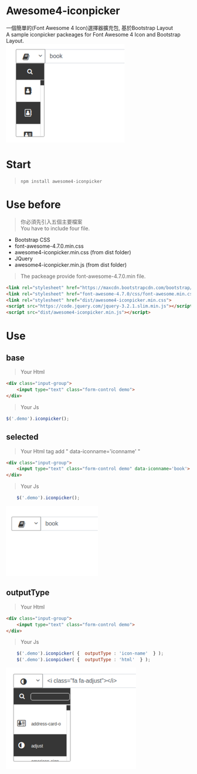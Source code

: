 Awesome4-iconpicker
=============
一個簡單的(Font Awesome 4 Icon)選擇器擴充包, 基於Bootstrap Layout<br>
A sample iconpicker packeages for Font Awesome 4 Icon and Bootstrap Layout.<br>
![Alt text](iconpicker.png)
# Start
> `npm install awesome4-iconpicker`
# Use before
> 你必須先引入五個主要檔案<br />
> You have to include four file.
*   Bootstrap CSS
*   font-awesome-4.7.0.min.css
*   awesome4-iconpicker.min.css (from dist folder)
*   JQuery
*   awesome4-iconpicker.min.js (from dist folder)
> The packeage provide font-awesome-4.7.0.min file.
```html
<link rel="stylesheet" href="https://maxcdn.bootstrapcdn.com/bootstrap/4.0.0/css/bootstrap.min.css" >
<link rel="stylesheet" href="font-awesome-4.7.0/css/font-awesome.min.css">
<link rel="stylesheet" href="dist/awesome4-iconpicker.min.css">
<script src="https://code.jquery.com/jquery-3.2.1.slim.min.js"></script>
<script src="dist/awesome4-iconpicker.min.js"></script>
```
# Use
## base
>Your Html
```html
<div class="input-group">
    <input type="text" class="form-control demo">
</div>
```
>Your Js
```javascript
$('.demo').iconpicker();
```
## selected
>  Your Html tag add " data-iconname='iconname' " <br />
```html
<div class="input-group">
    <input type="text" class="form-control demo" data-iconname='book'>
</div>
```
>  Your Js <br />
```javascript
    $('.demo').iconpicker();
```
![Alt text](iconpicker-selected.png)
## outputType
> Your Html <br />
```html
<div class="input-group">
    <input type="text" class="form-control demo">
</div>
```
>  Your Js <br />
```javascript
    $('.demo').iconpicker( {  outputType : 'icon-name'  } );
    $('.demo').iconpicker( {  outputType : 'html'  } );
```
![Alt text](iconpicker-outputType.png)

